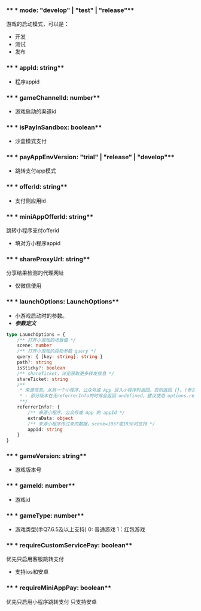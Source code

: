 ### ** * mode: "develop" | "test" | "release"**
游戏的启动模式，可以是：
- 开发
- 测试
- 发布


### ** * appId: string**
- 程序appid


### ** * gameChannelId: number**
- 游戏启动的渠道id


### ** * isPayInSandbox: boolean**
- 沙盒模式支付


### ** * payAppEnvVersion: "trial" | "release" | "develop"**
- 跳转支付app模式


### ** * offerId: string**
- 支付侧应用id


### ** * miniAppOfferId: string**
跳转小程序支付offerid
- 填对方小程序appid


### ** * shareProxyUrl: string**
分享结果检测的代理网址
* 仅微信使用


### ** * launchOptions: LaunchOptions**
- 小游戏启动时的参数。
- ***参数定义***

```typescript
type LaunchOptions = {
	/** 打开小游戏的场景值 */
	scene: number
	/** 打开小游戏的启动参数 query */
	query: { [key: string]: string }
	path?: string
	isSticky?: boolean
	/** shareTicket，详见获取更多转发信息 */
	shareTicket: string
	/**
	 * 来源信息。从另一个小程序、公众号或 App 进入小程序时返回。否则返回 {}。(参见后文注意) *
	 * - 部分版本在无referrerInfo的时候会返回 undefined，建议使用 options.referrerInfo && options.referrerInfo.appId 进行判断。
	 **/
	referrerInfo?: {
		/** 来源小程序、公众号或 App 的 appId */
		extraData: object
		/** 来源小程序传过来的数据，scene=1037或1038时支持 */
		appId: string
	}
}

```


### ** * gameVersion: string**
- 游戏版本号


### ** * gameId: number**
- 游戏id


### ** * gameType: number**
- 游戏类型(手Q7.6.5及以上支持) 0: 普通游戏 1：红包游戏


### ** * requireCustomServicePay: boolean**
优先只启用客服跳转支付
- 支持ios和安卓


### ** * requireMiniAppPay: boolean**
优先只启用小程序跳转支付
只支持安卓

